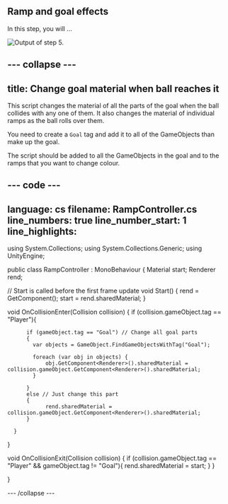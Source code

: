 ##  Ramp and goal effects

In this step, you will ... 

![Output of step 5.](images/output5.png)


--- collapse ---
---
title: Change goal material when ball reaches it
---

This script changes the material of all the parts of the goal when the ball collides with any one of them. It also changes the material of individual ramps as the ball rolls over them. 

You need to create a `Goal` tag and add it to all of the GameObjects than make up the goal.

The script should be added to all the GameObjects in the goal and to the ramps that you want to change colour. 

--- code ---
---
language: cs
filename: RampController.cs
line_numbers: true
line_number_start: 1
line_highlights:
---

using System.Collections;
using System.Collections.Generic;
using UnityEngine;

public class RampController : MonoBehaviour
{
  Material start;
  Renderer rend;

  // Start is called before the first frame update
  void Start()
  {
      rend = GetComponent<Renderer>();
      start = rend.sharedMaterial;
  }

  void OnCollisionEnter(Collision collision)
  {
      if (collision.gameObject.tag == "Player"){

          if (gameObject.tag == "Goal") // Change all goal parts
          {
            var objects = GameObject.FindGameObjectsWithTag("Goal");
        
            foreach (var obj in objects) {
                obj.GetComponent<Renderer>().sharedMaterial = collision.gameObject.GetComponent<Renderer>().sharedMaterial;
            }

          }
          else // Just change this part
          {
                rend.sharedMaterial = collision.gameObject.GetComponent<Renderer>().sharedMaterial;
          }
          
      }
  }

  void OnCollisionExit(Collision collision)
  {
      if (collision.gameObject.tag == "Player" && gameObject.tag != "Goal"){
          rend.sharedMaterial = start;
      }
  }

}

--- /collapse ---
